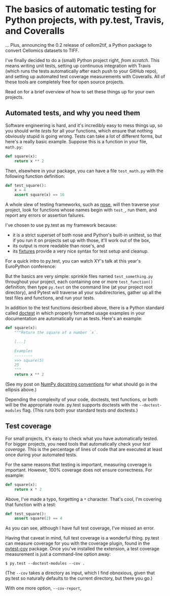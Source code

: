 # The basics of automatic testing for Python projects, with py.test, Travis, and Coveralls

... Plus, announcing the 0.2 release of cellom2tif, a Python package to convert
Cellomics datasets to TIFF.

I've finally decided to do a (small) Python project right, *from scratch*. This
means writing unit tests, setting up continuous integration with Travis (which
runs the tests automatically after each push to your GitHub repo), and setting
up automated test coverage measurements with Coveralls. All of these tools are
completely free for open source projects.

Read on for a brief overview of how to set these things up for your own
projects.

## Automated tests, and why you need them

Software engineering is hard, and it's incredibly easy to mess things up, so
you should write *tests* for all your functions, which ensure that nothing
obviously stupid is going wrong. Tests can take a lot of different forms, but
here's a really basic example. Suppose this is a function in your file,
`math.py`:

```python
def square(x):
    return x ** 2
```

Then, elsewhere in your package, you can have a file `test_math.py` with the
following function definition:

```python
def test_square():
    x = 4
    assert square(x) == 16
```

A whole slew of testing frameworks, such as
[nose](https://nose.readthedocs.org/en/latest/), will then traverse your
project, look for functions whose names begin with `test_`, run them, and
report any errors or assertion failures.

I've chosen to use py.test as my framework because:

- it is a strict superset of both nose and Python's built-in unittest, so that
  if you run it on projects set up with those, it'll work out of the box,
- its output is more readable than nose's, and
- its [fixtures]() provide a very nice syntax for test setup and cleanup.

For a quick intro to py.test, you can watch XY's talk at this year's
EuroPython conference:



But the basics are very simple: sprinkle files named `test_something.py`
throughout your project, each containing one or more `test_function()`
definition; then type `py.test` on the command line (at your project root
directory), and Pytest will traverse all your subdirectories, gather up all the
test files and functions, and run your tests.

In addition to the test functions described above, there is a Python standard
called [doctest]() in which properly formatted usage examples in your
documentation are automatically run as tests. Here's an example:

```python
def square(x):
    """Return the square of a number `x`.

    [...]

    Examples
    --------
    >>> square(5)
    25
    """
    return x ** 2
```

(See my post on [NumPy docstring conventions]() for what should go in the
ellipsis above.)

Depending the complexity of your code, doctests, test functions, or both will
be the appropriate route. py.test supports doctests with the
`--doctest-modules` flag. (This runs both your standard tests *and* doctests.)

## Test coverage

For small projects, it's easy to check what you have automatically tested. For
bigger projects, you need tools that automatically check your *test coverage.*
This is the percentage of lines of code that are executed at least once during
your automated tests.

For the same reasons that testing is important, measuring coverage is
important. However, 100% coverage does not ensure correctness. For example:

```python
def square(x):
    return x * 2
```

Above, I've made a typo, forgetting a ` * ` character. That's cool, I'm
covering that function with a test:

```python
def test_square():
    assert square(2) == 4
```

As you can see, although I have full test coverage, I've missed an error.

Having that caveat in mind, full test coverage is a wonderful thing. py.test
can measure coverage for you with the coverage plugin, found in the
[pytest-cov](https://pypi.python.org/pypi/pytest-cov) package. Once you've
installed the extension, a test coverage measurement is just a command-line
option away:

```
$ py.test --doctest-modules --cov .
```

(The `--cov` takes a directory as input, which I find obnoxious, given that
py.test so naturally defaults to the current directory, but there you go.)

With one more option, `--cov-report`, 

